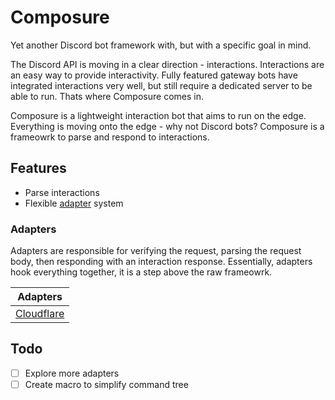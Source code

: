 # Composure

Yet another Discord bot framework with, but with a specific goal in mind.

The Discord API is moving in a clear direction - interactions. Interactions are an easy way to provide interactivity. Fully featured gateway bots have integrated interactions very well, but still require a dedicated server to be able to run. Thats where Composure comes in.

Composure is a lightweight interaction bot that aims to run on the edge. Everything is moving onto the edge - why not Discord bots? Composure is a frameowrk to parse and respond to interactions.

## Features

- Parse interactions
- Flexible [adapter](#adapters) system

### Adapters

Adapters are responsible for verifying the request, parsing the request body, then responding with an interaction response. Essentially, adapters hook everything together, it is a step above the raw frameowrk.

|Adapters                           |
|-----------------------------------|
|[Cloudflare](./adapters/cloudflare)|

## Todo

- [ ] Explore more adapters
- [ ] Create macro to simplify command tree
